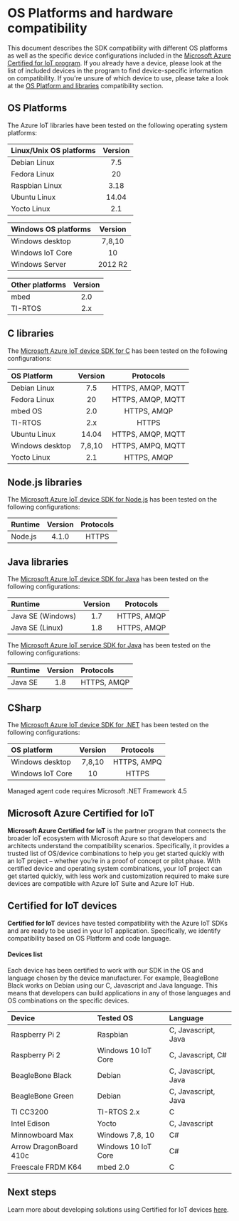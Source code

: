 <properties
	pageTitle="Azure IoT OS Platforms and hardware compatibility | Microsoft Azure"
	description="OS platforms and hardware compatibility"
	services="iot-hub"
	documentationCenter="na"
	authors="hegate"
	manager="timlt"
	editor=""/>

<tags
     ms.service="iot-hub"
     ms.devlang="na"
     ms.topic="article"
     ms.tgt_pltfrm="na"
     ms.workload="tbd"
     ms.date="10/09/2015"
     ms.author="hegate"/>

# OS Platforms and hardware compatibility

This document describes the SDK compatibility with different OS platforms as well as the specific device configurations included in the [Microsoft Azure Certified for IoT program](#microsoft-azure-certified-for-iot). If you already have a device, please look at the list of included devices in the program to find device-specific information on compatibility. If you're unsure of which device to use, please take a look at the [OS Platform and libraries](#os-platforms) compatibility section.


## OS Platforms

The Azure IoT libraries have been tested on the following operating system platforms:


|Linux/Unix OS platforms  |   Version|
|:---------------|:------------:|
|Debian Linux| 7.5|
|Fedora Linux|20|
|Raspbian Linux| 3.18 |
|Ubuntu Linux| 14.04 |
|Yocto Linux|2.1 |

|Windows OS platforms  |   Version|
|:---------------|:------------:|
|Windows desktop| 7,8,10 |
|Windows IoT Core| 10 |
|Windows Server| 2012 R2|

|Other platforms  |   Version|
|:---------------|:------------:|
|mbed | 2.0 |
|TI-RTOS | 2.x |



## C libraries

The [Microsoft Azure IoT device SDK for C](https://github.com/Azure/azure-iot-sdks/blob/master/c/readme.md) has been tested on the following configurations:

|OS Platform| Version|Protocols|
|:---------|:----------:|:----------:|
|Debian Linux| 7.5 | HTTPS, AMQP, MQTT |
|Fedora Linux| 20 | HTTPS, AMQP, MQTT |
|mbed OS| 2.0 | HTTPS, AMQP |
|TI-RTOS| 2.x | HTTPS |
|Ubuntu Linux| 14.04 | HTTPS, AMQP, MQTT |
|Windows desktop| 7,8,10 | HTTPS, AMPQ, MQTT |
|Yocto Linux|2.1  | HTTPS, AMQP|



## Node.js libraries

The [Microsoft Azure IoT device SDK for Node.js](https://github.com/Azure/azure-iot-sdks/blob/master/node/device/readme.md) has been tested on the following configurations:


|Runtime| Version|Protocols|
|:---------|:----------:|:----:|
|Node.js| 4.1.0 | HTTPS|



## Java libraries

The [Microsoft Azure IoT device SDK for Java](https://github.com/Azure/azure-iot-sdks/blob/master/java/device/readme.md) has been tested on the following configurations:

|Runtime| Version|Protocols|
|:---------|:----------:|----|
|Java SE (Windows)| 1.7 | HTTPS, AMQP |
|Java SE (Linux)| 1.8 | HTTPS, AMQP|

The [Microsoft Azure IoT service SDK for Java](java/service/readme.md) has been tested on the following configurations:

|Runtime| Version|Protocols|
|:---------|:----------:|:-----|
|Java SE| 1.8 | HTTPS, AMQP |


## CSharp

The [Microsoft Azure IoT device SDK for .NET](https://github.com/Azure/azure-iot-sdks/blob/master/csharp/readme.md) has been tested on the following configurations:

|OS platform| Version|Protocols|
|:---------|:----------:|:----------:|
|Windows desktop| 7,8,10 | HTTPS, AMPQ|
|Windows IoT Core|10 | HTTPS|

Managed agent code requires Microsoft .NET Framework 4.5


## Microsoft Azure Certified for IoT

**Microsoft Azure Certified for IoT** is the partner program that connects the broader IoT ecosystem  with Microsoft Azure so that developers and architects understand the compatibility scenarios. Specifically, it provides a trusted list of OS/device combinations to help you get started quickly with an IoT project – whether you’re in a proof of concept or pilot phase. With certified device and operating system combinations, your IoT project can get started quickly, with less work and customization required to make sure devices are compatible with  Azure IoT Suite and Azure IoT Hub.


## Certified for IoT devices

**Certified for IoT** devices have tested compatibility with the Azure IoT SDKs and are ready to be used in your IoT application. Specifically, we identify compatibility based on OS Platform and code language.

#### Devices list

Each device has been certified to work with our SDK in the OS and language chosen by the device manufacturer. For example, BeagleBone Black works on Debian using our C, Javascript and Java language. This means that developers can build applications in any of those languages and OS combinations on the specific devices.

|Device| Tested OS |Language|
|:---------|:----------|:----------|
|Raspberry Pi 2| Raspbian | C, Javascript, Java |
|Raspberry Pi 2| Windows 10 IoT Core|  C, Javascript, C#|
|BeagleBone Black| Debian |C, Javascript, Java|
|BeagleBone Green|Debian |C, Javascript, Java|
|TI CC3200 | TI-RTOS 2.x|C|
|Intel Edison |Yocto |C, Javascript|
|Minnowboard Max |Windows 7,8, 10 |C#|
|Arrow DragonBoard 410c |Windows 10 IoT Core | C#|
|Freescale FRDM K64 |mbed 2.0 | C|

## Next steps

Learn more about developing solutions using Certified for IoT devices [here](http://azure.com/iotdev).

